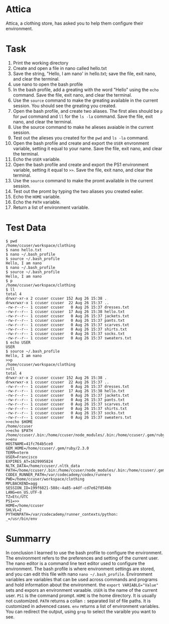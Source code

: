 # Attica
Attica, a clothing store, has asked you to help them configure their environment.

Task 
=

1. Print the working directory
2. Create and open a file in nano called hello.txt
3. Save the string, "Hello, I am nano' in hello.txt; save the file, exit nano, and clear the terminal. 
4. use nano to open the bash profile
5. In the bash profile, add a greating with the word "Hello" using the `echo` command. Save the file, exit nano, and clear the terminal. 
6. Use the `source` command to make the greating available in the current session. You should see the greating you created. 
7. Open the bash profile, and create two aliases. The first alies should be `p` for `pwd` command and `ll` for the `ls -la` command. Save the file, exit nano, and clear the terminal. 
8. Use the source command to make he alieses avaiable in the current session. 
9. Test out the alieses you created for the `pwd` and `ls -la` command. 
10. Open the bash profile and create and export the `USER` envronment variable, setting it equal to your name. Save the file, exit nano, and clear the terminal. 
11. Echo the `USER` variable. 
12. Open the bash profile and create and export the PS1 environment variable, setting it equal to  `>>`. Save the file, exit nano, and clear the terminal. 
13. Use the `source` command to make the promt available in the current session. 
14. Test out the promt by typing the two aliases you created ealier. 
15. Echo the `HOME` variable. 
16. Echo the `PATH` variable. 
17. Return a list of environment variable. 


Test Data
=
```
$ pwd
/home/ccuser/workspace/clothing
$ nano hello.txt
$ nano ~/.bash_profile
$ source ~/.bash_profile
Hello, I am nano
$ nano ~/.bash_profile
$ source ~/.bash_profile
Hello, I am nano
$ p
/home/ccuser/workspace/clothing
$ ll
total 4
drwxr-xr-x 2 ccuser ccuser 152 Aug 26 15:38 .
drwxrwxr-x 1 ccuser ccuser  22 Aug 26 15:37 ..
-rw-r--r-- 1 ccuser ccuser   0 Aug 26 15:37 dresses.txt
-rw-r--r-- 1 ccuser ccuser  17 Aug 26 15:38 hello.txt
-rw-r--r-- 1 ccuser ccuser   0 Aug 26 15:37 jackets.txt
-rw-r--r-- 1 ccuser ccuser   0 Aug 26 15:37 pants.txt
-rw-r--r-- 1 ccuser ccuser   0 Aug 26 15:37 scarves.txt
-rw-r--r-- 1 ccuser ccuser   0 Aug 26 15:37 shirts.txt
-rw-r--r-- 1 ccuser ccuser   0 Aug 26 15:37 socks.txt
-rw-r--r-- 1 ccuser ccuser   0 Aug 26 15:37 sweaters.txt
$ echo USER
USER
$ source ~/.bash_profile
Hello, I am nano
>>p
/home/ccuser/workspace/clothing
>>ll
total 4
drwxr-xr-x 2 ccuser ccuser 152 Aug 26 15:38 .
drwxrwxr-x 1 ccuser ccuser  22 Aug 26 15:37 ..
-rw-r--r-- 1 ccuser ccuser   0 Aug 26 15:37 dresses.txt
-rw-r--r-- 1 ccuser ccuser  17 Aug 26 15:38 hello.txt
-rw-r--r-- 1 ccuser ccuser   0 Aug 26 15:37 jackets.txt
-rw-r--r-- 1 ccuser ccuser   0 Aug 26 15:37 pants.txt
-rw-r--r-- 1 ccuser ccuser   0 Aug 26 15:37 scarves.txt
-rw-r--r-- 1 ccuser ccuser   0 Aug 26 15:37 shirts.txt
-rw-r--r-- 1 ccuser ccuser   0 Aug 26 15:37 socks.txt
-rw-r--r-- 1 ccuser ccuser   0 Aug 26 15:37 sweaters.txt
>>echo $HOME
/home/ccuser
>>echo $PATH
/home/ccuser/.bin:/home/ccuser/node_modules/.bin:/home/ccuser/.gem/ruby/2.3.0/bin:/home/ccuser/.composer/vendor/bin:/home/ccuser/.bin:/home/ccuser/node_modules/.bin:/home/ccuser/.gem/ruby/2.3.0/bin:/usr/local/sbin:/usr/local/bin:/usr/sbin:/usr/bin:/sbin:/bin
>>env
HOSTNAME=41fc764b5ce0
GEM_HOME=/home/ccuser/.gem/ruby/2.3.0
TERM=xterm
USER=Francisco
EXPIRES_AT=1629995824
NLTK_DATA=/home/ccuser/.nltk_data
PATH=/home/ccuser/.bin:/home/ccuser/node_modules/.bin:/home/ccuser/.gem/ruby/2.3.0/bin:/home/ccuser/.composer/vendor/bin:/home/ccuser/.bin:/home/ccuser/node_modules/.bin:/home/ccuser/.gem/ruby/2.3.0/bin:/usr/local/sbin:/usr/local/bin:/usr/sbin:/usr/bin:/sbin:/bin
CODEX_RUNNER_PATH=/var/codecademy/codex/runners
PWD=/home/ccuser/workspace/clothing
MPLBACKEND=agg
SESSION_ID=199f6821-588c-4a85-a4df-cd7e62f854bb
LANG=en_US.UTF-8
TZ=Etc/UTC
PS1=>>
HOME=/home/ccuser
SHLVL=2
PYTHONPATH=/var/codecademy/runner_contexts/python:
_=/usr/bin/env
```

Summarry
=
In conclusion I learned to use the bash profile to configure the environment. The environment refers to the preferences and setting of the current user. The nano editor is a command line text editor used to configure the environment. The bash profile is where environment settings are stored, and you can edit this file with nano `nano ~/.bash_profile`. Environment variables are variables that can be used across commands and programs and hold information about the environment. the `export VARIABLE="Value"` sets and expors an environment varaable. `USER` is the name of the current user. `PS1` is the command prompt. `HOME` is the home directory. It is usually not customized. `PATH` returns a collan `:` separated list of file paths. It is customized in advenced cases. `env` returns a list of environment variables. You can redirect the output, using `grep` to select the varaible you want to see. 
